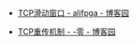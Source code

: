 - [TCP滑动窗口 - alifpga - 博客园](https://www.cnblogs.com/alifpga/p/7675850.html)

- [TCP重传机制 - -零 - 博客园](https://www.cnblogs.com/-wenli/p/13080675.html)


